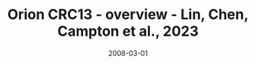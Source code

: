 ---
title: Orion CRC13 - overview - Lin, Chen, Campton et al., 2023
image: https://labsyspharm.github.io/orion-crc/minerva/P37_S45-CRC13/thumbnail.jpg
date: '2008-03-01'
minerva_link: https://labsyspharm.github.io/orion-crc/minerva/P37_S45-CRC13/index.html
info_link: null
show_page_link: false
tags:
    - overview-crc
---